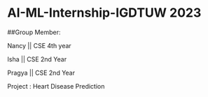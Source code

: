 # AI-ML-Internship-IGDTUW 2023

##Group Member:

Nancy || CSE 4th year

Isha || CSE 2nd Year

Pragya || CSE 2nd Year

Project : Heart Disease Prediction
